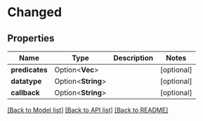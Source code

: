 # Changed

## Properties

Name | Type | Description | Notes
------------ | ------------- | ------------- | -------------
**predicates** | Option<**Vec<String>**> |  | [optional]
**datatype** | Option<**String**> |  | [optional]
**callback** | Option<**String**> |  | [optional]

[[Back to Model list]](../README.md#documentation-for-models) [[Back to API list]](../README.md#documentation-for-api-endpoints) [[Back to README]](../README.md)


